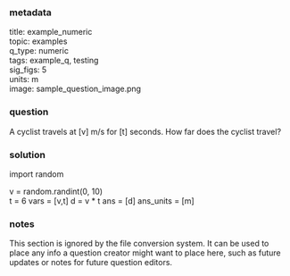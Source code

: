 ### metadata
  title: example_numeric  
  topic: examples  
  q_type: numeric  
  tags: example_q, testing  
  sig_figs: 5  
  units: m  
  image: sample_question_image.png
  
### question
  A cyclist travels at [v] m/s for [t] seconds.
  How far does the cyclist travel?
  
### solution
  import random
  
  v = random.randint(0, 10)  
  t = 6
  vars = [v,t]
  d = v * t
  ans = [d]
  ans_units = [m]
  
### notes
  This section is ignored by the file conversion system. It can be used to place any info a question creator might want to place here, such as future updates or notes for future question editors. 
